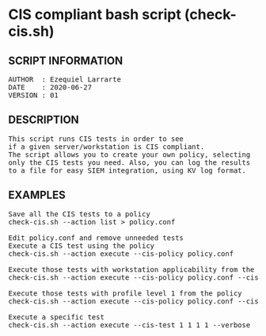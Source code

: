# CIS compliant bash script (check-cis.sh)

**SCRIPT INFORMATION**
---------------------------------------------------------
<pre>
AUTHOR  : Ezequiel Larrarte
DATE    : 2020-06-27
VERSION : 01
</pre>

**DESCRIPTION**
---------------------------------------------------------
<pre>
This script runs CIS tests in order to see
if a given server/workstation is CIS compliant.
The script allows you to create your own policy, selecting
only the CIS tests you need. Also, you can log the results
to a file for easy SIEM integration, using KV log format.
</pre>

**EXAMPLES**
---------------------------------------------------------
<pre>
Save all the CIS tests to a policy
check-cis.sh --action list > policy.conf

Edit policy.conf and remove unneeded tests
Execute a CIS test using the policy
check-cis.sh --action execute --cis-policy policy.conf

Execute those tests with workstation applicability from the policy
check-cis.sh --action execute --cis-policy policy.conf --cis-pa workstation

Execute those tests with profile level 1 from the policy
check-cis.sh --action execute --cis-policy policy.conf --cis-pl 1

Execute a specific test
check-cis.sh --action execute --cis-test 1_1_1_1 --verbose
</pre>

